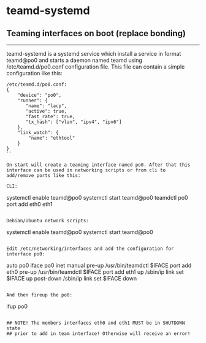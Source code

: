 # teamd-systemd
## Teaming interfaces on boot (replace bonding)
------------------------------------

teamd-systemd is a systemd service which install a service in format
teamd@po0 and starts a daemon named teamd using /etc/teamd.d/po0.conf
configuration file. This file can contain a simple configuration like
this:

```
/etc/teamd.d/po0.conf:
{
    "device": "po0",
    "runner": {
       "name": "lacp",
       "active": true,
       "fast_rate": true,
       "tx_hash": ["vlan", "ipv4", "ipv6"] 
    },
    "link_watch": {
        "name": "ethtool"
    }
}
``

On start will create a teaming interface named po0. After that this 
interface can be used in networking scripts or from cli to 
add/remove ports like this:

CLI:
```
systemctl enable teamd@po0
systemctl start teamd@po0
teamdctl po0 port add eth0 eth1
```

Debian/Ubuntu network scripts:

```
systemctl enable teamd@po0
systemctl start teamd@po0
```

Edit /etc/networking/interfaces and add the configuration for interface po0:

```
auto po0
iface po0 inet manual
    pre-up    /usr/bin/teamdctl $IFACE port add eth0
    pre-up    /usr/bin/teamdctl $IFACE port add eth1
    up        /sbin/ip link set $IFACE up
    post-down /sbin/ip link set $IFACE down
```

And then fireup the po0:

```
ifup po0
```

## NOTE! The members interfaces eth0 and eth1 MUST be in SHUTDOWN state
## prior to add in team interface! Otherwise will receive an error!

